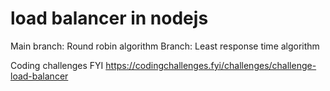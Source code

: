 # load balancer in nodejs

Main branch: Round robin algorithm
Branch: Least response time algorithm

Coding challenges FYI https://codingchallenges.fyi/challenges/challenge-load-balancer

